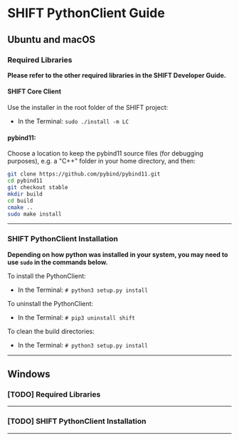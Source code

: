 # SHIFT PythonClient Guide


[header]: # "To generate a html version of this document:"
[pandoc]: # "pandoc README.md -c ../shift-main/Templates/github.css -o README.html -s --self-contained"

## Ubuntu and macOS

### Required Libraries

**Please refer to the other required libraries in the SHIFT Developer Guide.**

#### SHIFT Core Client

Use the installer in the root folder of the SHIFT project:

- In the Terminal: `sudo ./install -m LC`

#### pybind11:

Choose a location to keep the pybind11 source files (for debugging purposes), e.g. a "C++" folder in your home directory, and then:

``` bash
git clone https://github.com/pybind/pybind11.git
cd pybind11
git checkout stable
mkdir build
cd build
cmake ..
sudo make install
```

---

### SHIFT PythonClient Installation

**Depending on how python was installed in your system, you may need to use `sudo` in the commands below.**

To install the PythonClient:

- In the Terminal: `# python3 setup.py install`

To uninstall the PythonClient:

- In the Terminal: `# pip3 uninstall shift`

To clean the build directories:

- In the Terminal: `# python3 setup.py install`

---

## Windows

### [TODO] Required Libraries

---

### [TODO] SHIFT PythonClient Installation

---
